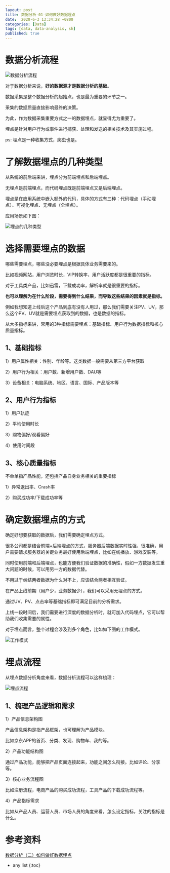 ```yaml
---
layout: post
title: 数据分析-01-如何做好数据埋点
date:  2020-6-3 13:34:28 +0800
categories: [Data]
tags: [data, data-analysis, sh]
published: true
---
```


# 数据分析流程

![数据分析流程](https://upload-images.jianshu.io/upload_images/7179125-a3bb6b8ad93bcd4a.png?imageMogr2/auto-orient/strip|imageView2/2/w/976/format/webp)

对于数据分析来说，**好的数据源才是数据分析的基础**。

数据采集是整个数据分析的起始点，也是最为重要的环节之一。

采集的数据质量直接影响最终的决策。

为此，作为数据采集重要方式之一的数据埋点，就显得尤为重要了。

埋点是针对用户行为或事件进行捕获、处理和发送的相关技术及其实施过程。

ps: 埋点是一种收集方式，爬虫也是。

# 了解数据埋点的几种类型

从系统的前后端来讲，埋点分为前端埋点和后端埋点。

无埋点是前端埋点，而代码埋点既是前端埋点又是后端埋点。

埋点是在应用系统中嵌入额外的代码，具体的方式有三种：代码埋点（手动埋点）、可视化埋点、无埋点（全埋点）。

应用场景如下图：

![埋点的几种类型](https://upload-images.jianshu.io/upload_images/7179125-6cc6a77f1d54a725.png?imageMogr2/auto-orient/strip|imageView2/2/w/676/format/webp)

# 选择需要埋点的数据

哪些需要埋点，哪些没必要埋点是根据具体业务需要来的。

比如视频网站，用户浏览时长，VIP转换率，用户活跃度都是很重要的指标。

对于工具类产品，比如迅雷，下载成功率，解析率就是很重要的指标。

**也可以理解为在什么阶段，需要得到什么结果，而导致这些结果的因素就是指标。**

例如我想知道上线后这个产品到底有没有人用过，那么我们需要关注PV、UV，那么这个PV、UV就是需要埋点获取到的数据，也是数据的指标。

从大多指标来讲，常用的3种指标需要埋点：基础指标、用户行为数据指标和核心质量指标。

## 1、基础指标

1）用户属性相关：性别、年龄等。这类数据一般需要从第三方平台获取

2）用户行为相关：用户数、新增用户数、DAU等

3）设备相关：电脑系统、地区、语言、国际、产品版本等

## 2、用户行为指标

1）用户轨迹

2）平均使用时长

3）购物偏好/观看偏好

4）使用时间段

## 3、核心质量指标

不单单指产品性能，还包括产品自身业务相关的重要指标

1）异常退出率、Crash率

2）购买成功率/下载成功率等

# 确定数据埋点的方式

确定好想要获取的数据后，我们需要确定埋点方式。

很多公司都是结合前端+后端埋点的方式，服务器后端数据实时性强，很准确，用户需要请求服务器的关键业务最好使用后端埋点，比如在线播放、游戏安装等。

同时使用前端和后端埋点，也能方便我们验证数据的准确性，假如一方数据发生重大问题的时候，可以用另一方的数据代替。

不用过于纠结两者数据为什么对不上，应该结合两者相互验证。

在产品上线前期（用户少，业务数据少），我们可以采用无埋点的方式。

通过UV、PV、点击率等基础指标即可满足目前的分析需求。

上线一段时间后，我们需要进行深度的数据分析时，就可加入代码埋点，它可以帮助我们收集需要的属性。

对于埋点而言，整个过程会涉及到多个角色，比如如下图的工作模式。

![工作模式](https://upload-images.jianshu.io/upload_images/7179125-b9ac40939ca0d9d7.png?imageMogr2/auto-orient/strip|imageView2/2/w/1157/format/webp)

# 埋点流程

从埋点数据分析角度来看，数据分析流程可以这样梳理：

![埋点流程](https://upload-images.jianshu.io/upload_images/7179125-2b270c025780735a.png?imageMogr2/auto-orient/strip|imageView2/2/w/969/format/webp)

## 1、梳理产品逻辑和需求

1）产品信息架构图

产品信息架构是指产品框架，也可理解为产品模块。

比如京东APP的首页、分类、发现、购物车、我的等。

2）产品功能结构图

通过产品功能，能够把产品页面连接起来，功能之间怎么衔接。比如评论、分享等。

3）核心业务流程图

比如注册流程，电商产品的购买成功流程，工具产品的下载成功流程等。

4）产品指标需求

比如从产品人员、运营人员、市场人员的角度来看，怎么设定指标，关注的指标是什么。

# 参考资料

[数据分析（二）如何做好数据埋点](https://www.jianshu.com/p/b0051361ecfa)

* any list
{:toc}